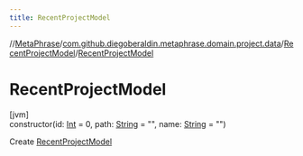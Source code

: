 ```yaml
---
title: RecentProjectModel
---
```

//[MetaPhrase](../../../index.html)/[com.github.diegoberaldin.metaphrase.domain.project.data](../index.html)/[RecentProjectModel](index.html)/[RecentProjectModel](-recent-project-model.html)



# RecentProjectModel



[jvm]\
constructor(id: [Int](https://kotlinlang.org/api/latest/jvm/stdlib/kotlin/-int/index.html) = 0, path: [String](https://kotlinlang.org/api/latest/jvm/stdlib/kotlin/-string/index.html) = &quot;&quot;, name: [String](https://kotlinlang.org/api/latest/jvm/stdlib/kotlin/-string/index.html) = &quot;&quot;)



Create [RecentProjectModel](index.html)




